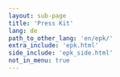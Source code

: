 ```yaml
---
layout: sub-page
title: 'Press Kit'
lang: de
path_to_other_lang: 'en/epk/'
extra_include: 'epk.html'
side_include: 'epk_side.html'
not_in_menu: true
---
```

